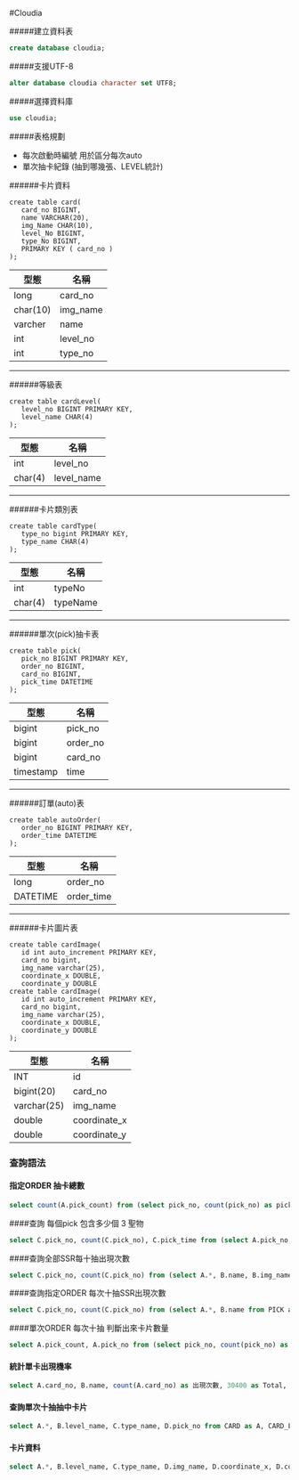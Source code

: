 #Cloudia

#####建立資料表
```sql
create database cloudia;
```

#####支援UTF-8
```sql
alter database cloudia character set UTF8;
```

#####選擇資料庫
```sql
use cloudia;
```
#####表格規劃
* 每次啟動時編號 用於區分每次auto
* 單次抽卡紀錄 (抽到哪幾張、LEVEL統計)

######卡片資料
```mysql
create table card(
   card_no BIGINT,
   name VARCHAR(20),
   img_Name CHAR(10),
   level_No BIGINT,
   type_No BIGINT,
   PRIMARY KEY ( card_no )
);
```
| 型態 | 名稱 |
| ------------- | ------------- |
| long | card_no |
|char(10)|img_name|
| varcher | name |
| int | level_no |
| int | type_no |
---
######等級表
```mysql
create table cardLevel(
   level_no BIGINT PRIMARY KEY,
   level_name CHAR(4)
);
```

|型態 | 名稱 |
| ------------ | ------------ |
| int | level_no |
| char(4) | level_name |
---
######卡片類別表
```mysql
create table cardType(
   type_no bigint PRIMARY KEY,
   type_name CHAR(4)
);
```
|型態 | 名稱 |
| ------------ | ------------ |
| int | typeNo |
| char(4) | typeName |
---
######單次(pick)抽卡表
```mysql
create table pick(
   pick_no BIGINT PRIMARY KEY,
   order_no BIGINT,
   card_no BIGINT,
   pick_time DATETIME
);
```
|型態 | 名稱 |
| ------------ | ------------ |
| bigint | pick_no |
| bigint | order_no|
| bigint | card_no |
| timestamp | time |
---
######訂單(auto)表
```mysql
create table autoOrder(
   order_no BIGINT PRIMARY KEY,
   order_time DATETIME
);
```
|型態 | 名稱 |
| ------------ | ------------ |
| long | order_no |
| DATETIME | order_time |
---
######卡片圖片表
```mysql
create table cardImage(
   id int auto_increment PRIMARY KEY,
   card_no bigint,
   img_name varchar(25),
   coordinate_x DOUBLE,
   coordinate_y DOUBLE
create table cardImage(
   id int auto_increment PRIMARY KEY,
   card_no bigint,
   img_name varchar(25),
   coordinate_x DOUBLE,
   coordinate_y DOUBLE
);
```
|型態 | 名稱 |
| ------------ | ------------ |
| INT | id |
|bigint(20)|card_no|
|varchar(25)|img_name|
|double|coordinate_x|
|double|coordinate_y|

### 查詢語法
#### 指定ORDER 抽卡總數
```sql
select count(A.pick_count) from (select pick_no, count(pick_no) as pick_count, order_no from PICK where order_no = '1611649909449' group by pick_no) as A;
```
####查詢 每個pick 包含多少個 3 聖物 
```sql
select C.pick_no, count(C.pick_no), C.pick_time from (select A.pick_no, A.pick_time, B.name, B.card_no from PICK as A inner join CARD as B on A.card_no = B.card_no where A.order_no = '1610817121701' and (B.card_no = '26' or B.card_no ='17' or B.card_no = '4')) as C group by C.pick_no;
```
####查詢全部SSR每十抽出現次數
```sql
select C.pick_no, count(C.pick_no) from (select A.*, B.name, B.img_name from PICK as A inner join CARD as B on A.card_no = B.card_no where A.order_no = '1610817121701' and B.card_no in('4', '9', '17', '26', '31', '38', '41', '55', '60')) as C group by C.pick_no;
```
####查詢指定ORDER 每次十抽SSR出現次數
```sql
select C.pick_no, count(C.pick_no) from (select A.*, B.name from PICK as A inner join CARD as B on A.card_no = B.card_no where A.order_no = '1611721712574' and B.card_no in('4', '9', '17', '26', '31', '38', '41', '55', '60')) as C group by C.pick_no;
```
####單次ORDER 每次十抽 判斷出來卡片數量
```sql
select A.pick_count, A.pick_no from (select pick_no, count(pick_no) as pick_count, order_no from PICK where order_no = '1611721712574' group by pick_no) as A;
```

#### 統計單卡出現機率
```sql
select A.card_no, B.name, count(A.card_no) as 出現次數, 30400 as Total, (count(A.card_no)/33040) * 100 as 機率, B.level_name, B.type_name from PICK as A inner join (select A.*, B.level_name, C.type_name from CARD as A, CARD_LEVEL as B, CARD_TYPE as C where A.level_no = B.level_no and A.type_no = C.type_no) as B on A.card_no = B.card_no where A.order_no = '1610817121701' group by A.card_no order by 機率;
```
#### 查詢單次十抽抽中卡片
```sql
select A.*, B.level_name, C.type_name, D.pick_no from CARD as A, CARD_LEVEL as B, CARD_TYPE as C, PICK as D where A.level_no = B.level_no and A.type_no = C.type_no and A.card_no = D.card_no and D.pick_no = '1611723910413';
```

#### 卡片資料
```sql
select A.*, B.level_name, C.type_name, D.img_name, D.coordinate_x, D.coordinate_y from CARD as A, CARD_LEVEL as B, CARD_TYPE as C, cardImage as D where A.level_no = B.level_no and A.type_no = C.type_no and A.card_no and A.card_no = D.card_no order by A.card_no;
```
